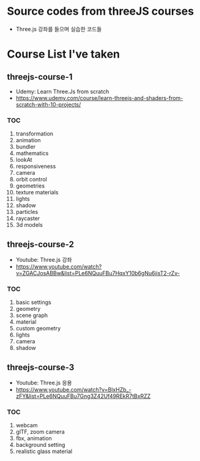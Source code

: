 # Source codes from threeJS courses

- Three.js 강좌를 들으며 실습한 코드들

# Course List I've taken

## threejs-course-1

- Udemy: Learn Three.Js from scratch
- https://www.udemy.com/course/learn-threejs-and-shaders-from-scratch-with-10-projects/

### TOC

1. transformation
2. animation
3. bundler
4. mathematics
5. lookAt
6. responsiveness
7. camera
8. orbit control
9. geometries
10. texture materials
11. lights
12. shadow
13. particles
14. raycaster
15. 3d models

## threejs-course-2

- Youtube: Three.js 강좌
- https://www.youtube.com/watch?v=ZGACJosABBw&list=PLe6NQuuFBu7HqxY10b6gNu6iisT2-rZv-

### TOC

1. basic settings
2. geometry
3. scene graph
4. material
5. custom geometry
6. lights
7. camera
8. shadow

## threejs-course-3

- Youtube: Three.js 응용
- https://www.youtube.com/watch?v=BlxHZb_-zFY&list=PLe6NQuuFBu7Gng3Z42Uf49REkR7tBxRZZ

### TOC

1. webcam
2. glTF, zoom camera
3. fbx, animation
4. background setting
5. realistic glass material
